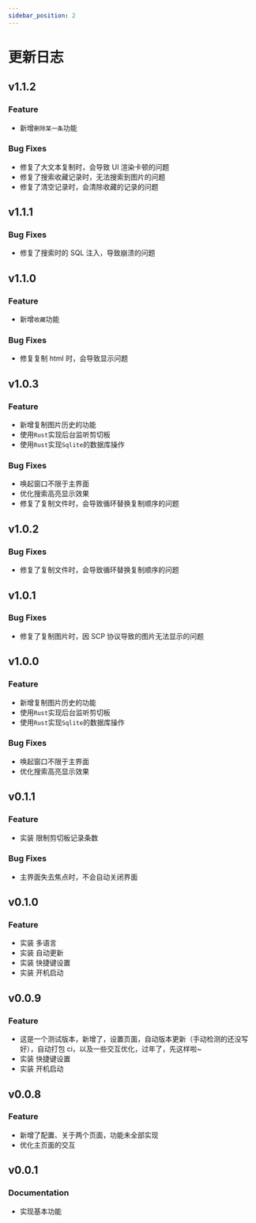 ```yaml
---
sidebar_position: 2
---
```


# 更新日志

## v1.1.2

### Feature

- 新增`删除某一条`功能

### Bug Fixes

- 修复了大文本复制时，会导致 UI 渲染卡顿的问题
- 修复了搜索收藏记录时，无法搜索到图片的问题
- 修复了清空记录时，会清除收藏的记录的问题

## v1.1.1

### Bug Fixes

- 修复了搜索时的 SQL 注入，导致崩溃的问题

## v1.1.0

### Feature

- 新增`收藏`功能

### Bug Fixes

- 修复复制 html 时，会导致显示问题

## v1.0.3

### Feature

- 新增复制图片历史的功能
- 使用`Rust`实现后台监听剪切板
- 使用`Rust`实现`Sqlite`的数据库操作

### Bug Fixes

- 唤起窗口不限于主界面
- 优化搜索高亮显示效果
- 修复了复制文件时，会导致循环替换复制顺序的问题

## v1.0.2

### Bug Fixes

- 修复了复制文件时，会导致循环替换复制顺序的问题

## v1.0.1

### Bug Fixes

- 修复了复制图片时，因 SCP 协议导致的图片无法显示的问题

## v1.0.0

### Feature

- 新增复制图片历史的功能
- 使用`Rust`实现后台监听剪切板
- 使用`Rust`实现`Sqlite`的数据库操作

### Bug Fixes

- 唤起窗口不限于主界面
- 优化搜索高亮显示效果

## v0.1.1

### Feature

- 实装 限制剪切板记录条数

### Bug Fixes

- 主界面失去焦点时，不会自动关闭界面

## v0.1.0

### Feature

- 实装 多语言
- 实装 自动更新
- 实装 快捷键设置
- 实装 开机启动

## v0.0.9

### Feature

- 这是一个测试版本，新增了，设置页面，自动版本更新（手动检测的还没写好），自动打包 ci，以及一些交互优化，过年了，先这样啦~
- 实装 快捷键设置
- 实装 开机启动

## v0.0.8

### Feature

- 新增了配置、关于两个页面，功能未全部实现
- 优化主页面的交互

## v0.0.1

### Documentation

- 实现基本功能
